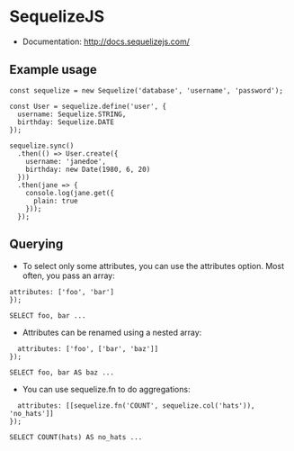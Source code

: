 # SequelizeJS
- Documentation: http://docs.sequelizejs.com/

## Example usage
```const Sequelize = require('sequelize');
const sequelize = new Sequelize('database', 'username', 'password');

const User = sequelize.define('user', {
  username: Sequelize.STRING,
  birthday: Sequelize.DATE
});

sequelize.sync()
  .then(() => User.create({
    username: 'janedoe',
    birthday: new Date(1980, 6, 20)
  }))
  .then(jane => {
    console.log(jane.get({
      plain: true
    }));
  });
  ```

## Querying
  - To select only some attributes, you can use the attributes option. Most often, you pass an array:
  ```Model.findAll({
  attributes: ['foo', 'bar']
});

SELECT foo, bar ...
```

- Attributes can be renamed using a nested array:
```Model.findAll({
  attributes: ['foo', ['bar', 'baz']]
});

SELECT foo, bar AS baz ...
```

- You can use sequelize.fn to do aggregations:
``` Model.findAll({
  attributes: [[sequelize.fn('COUNT', sequelize.col('hats')), 'no_hats']]
});

SELECT COUNT(hats) AS no_hats ...
```
